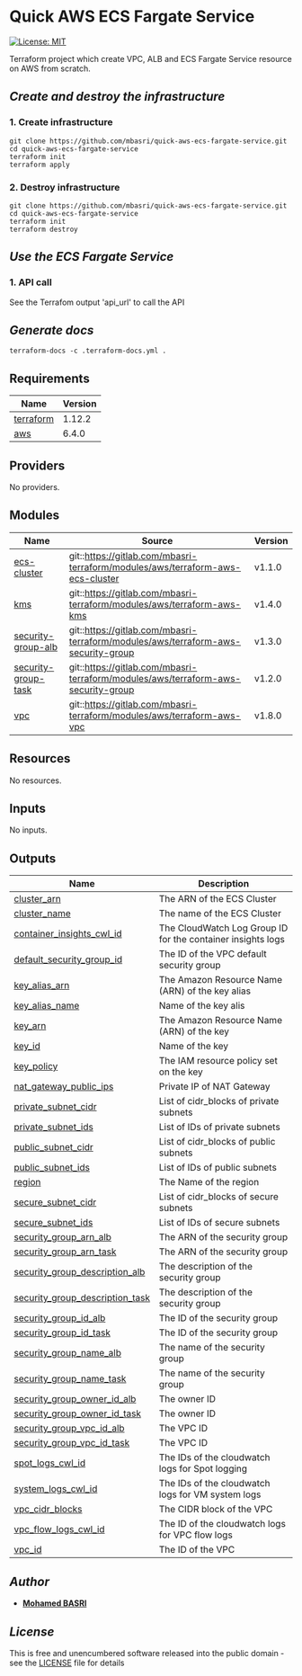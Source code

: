<!-- BEGIN_TF_DOCS -->
# Quick AWS ECS Fargate Service

[![License: MIT](https://img.shields.io/badge/License-MIT-yellow.svg)](https://opensource.org/licenses/MIT)

Terraform project which create VPC, ALB and ECS Fargate Service resource on AWS from scratch.

## *Create and destroy the infrastructure*

### 1. Create infrastructure

```shell
git clone https://github.com/mbasri/quick-aws-ecs-fargate-service.git
cd quick-aws-ecs-fargate-service
terraform init
terraform apply
```

### 2. Destroy infrastructure

```shell
git clone https://github.com/mbasri/quick-aws-ecs-fargate-service.git
cd quick-aws-ecs-fargate-service
terraform init
terraform destroy
```

## *Use the ECS Fargate Service*

### 1. API call

See the Terrafom output 'api_url' to call the API

## *Generate docs*

```shell
terraform-docs -c .terraform-docs.yml .
```

## Requirements

| Name | Version |
|------|---------|
| <a name="requirement_terraform"></a> [terraform](#requirement\_terraform) | 1.12.2 |
| <a name="requirement_aws"></a> [aws](#requirement\_aws) | 6.4.0 |

## Providers

No providers.

## Modules

| Name | Source | Version |
|------|--------|---------|
| <a name="module_ecs-cluster"></a> [ecs-cluster](#module\_ecs-cluster) | git::https://gitlab.com/mbasri-terraform/modules/aws/terraform-aws-ecs-cluster | v1.1.0 |
| <a name="module_kms"></a> [kms](#module\_kms) | git::https://gitlab.com/mbasri-terraform/modules/aws/terraform-aws-kms | v1.4.0 |
| <a name="module_security-group-alb"></a> [security-group-alb](#module\_security-group-alb) | git::https://gitlab.com/mbasri-terraform/modules/aws/terraform-aws-security-group | v1.3.0 |
| <a name="module_security-group-task"></a> [security-group-task](#module\_security-group-task) | git::https://gitlab.com/mbasri-terraform/modules/aws/terraform-aws-security-group | v1.2.0 |
| <a name="module_vpc"></a> [vpc](#module\_vpc) | git::https://gitlab.com/mbasri-terraform/modules/aws/terraform-aws-vpc | v1.8.0 |

## Resources

No resources.

## Inputs

No inputs.

## Outputs

| Name | Description |
|------|-------------|
| <a name="output_cluster_arn"></a> [cluster\_arn](#output\_cluster\_arn) | The ARN of the ECS Cluster |
| <a name="output_cluster_name"></a> [cluster\_name](#output\_cluster\_name) | The name of the ECS Cluster |
| <a name="output_container_insights_cwl_id"></a> [container\_insights\_cwl\_id](#output\_container\_insights\_cwl\_id) | The CloudWatch Log Group ID for the container insights logs |
| <a name="output_default_security_group_id"></a> [default\_security\_group\_id](#output\_default\_security\_group\_id) | The ID of the VPC default security group |
| <a name="output_key_alias_arn"></a> [key\_alias\_arn](#output\_key\_alias\_arn) | The Amazon Resource Name (ARN) of the key alias |
| <a name="output_key_alias_name"></a> [key\_alias\_name](#output\_key\_alias\_name) | Name of the key alis |
| <a name="output_key_arn"></a> [key\_arn](#output\_key\_arn) | The Amazon Resource Name (ARN) of the key |
| <a name="output_key_id"></a> [key\_id](#output\_key\_id) | Name of the key |
| <a name="output_key_policy"></a> [key\_policy](#output\_key\_policy) | The IAM resource policy set on the key |
| <a name="output_nat_gateway_public_ips"></a> [nat\_gateway\_public\_ips](#output\_nat\_gateway\_public\_ips) | Private IP of NAT Gateway |
| <a name="output_private_subnet_cidr"></a> [private\_subnet\_cidr](#output\_private\_subnet\_cidr) | List of cidr\_blocks of private subnets |
| <a name="output_private_subnet_ids"></a> [private\_subnet\_ids](#output\_private\_subnet\_ids) | List of IDs of private subnets |
| <a name="output_public_subnet_cidr"></a> [public\_subnet\_cidr](#output\_public\_subnet\_cidr) | List of cidr\_blocks of public subnets |
| <a name="output_public_subnet_ids"></a> [public\_subnet\_ids](#output\_public\_subnet\_ids) | List of IDs of public subnets |
| <a name="output_region"></a> [region](#output\_region) | The Name of the region |
| <a name="output_secure_subnet_cidr"></a> [secure\_subnet\_cidr](#output\_secure\_subnet\_cidr) | List of cidr\_blocks of secure subnets |
| <a name="output_secure_subnet_ids"></a> [secure\_subnet\_ids](#output\_secure\_subnet\_ids) | List of IDs of secure subnets |
| <a name="output_security_group_arn_alb"></a> [security\_group\_arn\_alb](#output\_security\_group\_arn\_alb) | The ARN of the security group |
| <a name="output_security_group_arn_task"></a> [security\_group\_arn\_task](#output\_security\_group\_arn\_task) | The ARN of the security group |
| <a name="output_security_group_description_alb"></a> [security\_group\_description\_alb](#output\_security\_group\_description\_alb) | The description of the security group |
| <a name="output_security_group_description_task"></a> [security\_group\_description\_task](#output\_security\_group\_description\_task) | The description of the security group |
| <a name="output_security_group_id_alb"></a> [security\_group\_id\_alb](#output\_security\_group\_id\_alb) | The ID of the security group |
| <a name="output_security_group_id_task"></a> [security\_group\_id\_task](#output\_security\_group\_id\_task) | The ID of the security group |
| <a name="output_security_group_name_alb"></a> [security\_group\_name\_alb](#output\_security\_group\_name\_alb) | The name of the security group |
| <a name="output_security_group_name_task"></a> [security\_group\_name\_task](#output\_security\_group\_name\_task) | The name of the security group |
| <a name="output_security_group_owner_id_alb"></a> [security\_group\_owner\_id\_alb](#output\_security\_group\_owner\_id\_alb) | The owner ID |
| <a name="output_security_group_owner_id_task"></a> [security\_group\_owner\_id\_task](#output\_security\_group\_owner\_id\_task) | The owner ID |
| <a name="output_security_group_vpc_id_alb"></a> [security\_group\_vpc\_id\_alb](#output\_security\_group\_vpc\_id\_alb) | The VPC ID |
| <a name="output_security_group_vpc_id_task"></a> [security\_group\_vpc\_id\_task](#output\_security\_group\_vpc\_id\_task) | The VPC ID |
| <a name="output_spot_logs_cwl_id"></a> [spot\_logs\_cwl\_id](#output\_spot\_logs\_cwl\_id) | The IDs of the cloudwatch logs for Spot logging |
| <a name="output_system_logs_cwl_id"></a> [system\_logs\_cwl\_id](#output\_system\_logs\_cwl\_id) | The IDs of the cloudwatch logs for VM system logs |
| <a name="output_vpc_cidr_blocks"></a> [vpc\_cidr\_blocks](#output\_vpc\_cidr\_blocks) | The CIDR block of the VPC |
| <a name="output_vpc_flow_logs_cwl_id"></a> [vpc\_flow\_logs\_cwl\_id](#output\_vpc\_flow\_logs\_cwl\_id) | The ID of the cloudwatch logs for VPC flow logs |
| <a name="output_vpc_id"></a> [vpc\_id](#output\_vpc\_id) | The ID of the VPC |

## *Author*

* [**Mohamed BASRI**](https://github.com/mbasri)

## *License*

This is free and unencumbered software released into the public domain - see the [LICENSE](./LICENSE) file for details

<!-- END_TF_DOCS -->